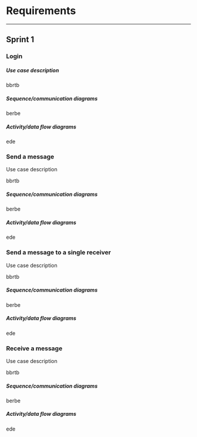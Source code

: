 # Requirements

---

## Sprint 1

### Login

##### Use case description

bbrtb

##### Sequence/communication diagrams

berbe

##### Activity/data flow diagrams

ede

### Send a message

Use case description

bbrtb

##### Sequence/communication diagrams

berbe

##### Activity/data flow diagrams

ede

### Send a message to a single receiver

Use case description

bbrtb

##### Sequence/communication diagrams

berbe

##### Activity/data flow diagrams

ede

### Receive a message

Use case description

bbrtb

##### Sequence/communication diagrams

berbe

##### Activity/data flow diagrams

ede
